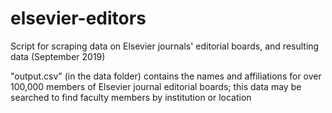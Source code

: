 # elsevier-editors
Script for scraping data on Elsevier journals' editorial boards, and resulting data (September 2019)

"output.csv" (in the data folder) contains the names and affiliations for over 100,000 members of Elsevier journal editorial boards; this data may be searched to find faculty members by institution or location
